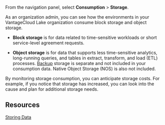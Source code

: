 
From the navigation panel, select **Consumption** > **Storage**.

As an organization admin, you can see how the environments in your VantageCloud Lake organization consume block storage and object storage.

-   **Block storage** is for data related to time-sensitive workloads or short service-level agreement requests.

-   **Object storage** is for data that supports less time-sensitive analytics, long-running queries, and tables in extract, transform, and load (ETL) processes. [Backup](jrq1640280690304.md) storage is separate and not included in your consumption data. Native Object Storage (NOS) is also not included.


By monitoring storage consumption, you can anticipate storage costs. For example, if you notice that storage has increased, you can look into the cause and plan for additional storage needs.

## Resources


[Storing Data](https://docs.teradata.com/access/sources/dita/topic?dita:mapPath=phg1621910019905.ditamap&dita:ditavalPath=pny1626732985837.ditaval&dita:topicPath=xsu1681863280880.dita)

